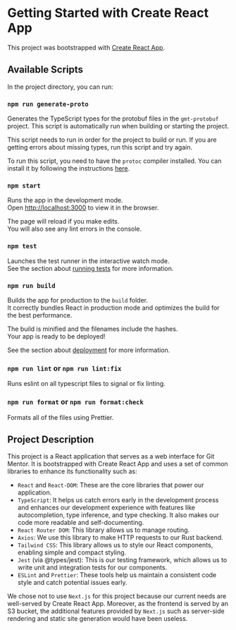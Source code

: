 # Getting Started with Create React App

This project was bootstrapped with [Create React App](https://github.com/facebook/create-react-app).

## Available Scripts

In the project directory, you can run:

### `npm run generate-proto`

Generates the TypeScript types for the protobuf files in the `gmt-protobuf` project. This script is automatically run when building or starting the project.

This script needs to run in order for the project to build or run. If you are getting errors about missing types, run this script and try again.

To run this script, you need to have the `protoc` compiler installed. You can install it by following the instructions [here](https://grpc.io/docs/protoc-installation/).

### `npm start`

Runs the app in the development mode.\
Open [http://localhost:3000](http://localhost:3000) to view it in the browser.

The page will reload if you make edits.\
You will also see any lint errors in the console.

### `npm test`

Launches the test runner in the interactive watch mode.\
See the section about [running tests](https://facebook.github.io/create-react-app/docs/running-tests) for more information.

### `npm run build`

Builds the app for production to the `build` folder.\
It correctly bundles React in production mode and optimizes the build for the best performance.

The build is minified and the filenames include the hashes.\
Your app is ready to be deployed!

See the section about [deployment](https://facebook.github.io/create-react-app/docs/deployment) for more information.

### `npm run lint` or `npm run lint:fix`

Runs eslint on all typescript files to signal or fix linting.

### `npm run format` or `npm run format:check`

Formats all of the files using Prettier.


## Project Description

This project is a React application that serves as a web interface for Git Mentor. It is bootstrapped with Create React App and uses a set of common libraries to enhance its functionality such as:

- `React` and `React-DOM`: These are the core libraries that power our application.
- `TypeScript`: It helps us catch errors early in the development process and enhances our development experience with features like autocompletion, type inference, and type checking. It also makes our code more readable and self-documenting.
- `React Router DOM`: This library allows us to manage routing.
- `Axios`: We use this library to make HTTP requests to our Rust backend.
- `Tailwind CSS`: This library allows us to style our React components, enabling simple and compact styling.
- `Jest` (via @types/jest): This is our testing framework, which allows us to write unit and integration tests for our components.
- `ESLint` and `Prettier`: These tools help us maintain a consistent code style and catch potential issues early.

We chose not to use `Next.js` for this project because our current needs are well-served by Create React App. Moreover, as the frontend is served by an S3 bucket, the additional features provided by `Next.js` such as server-side rendering and static site generation would have been useless.
